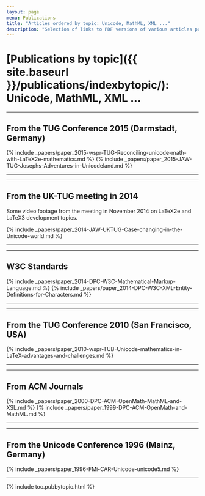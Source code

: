 ```yaml
---
layout: page
menu: Publications
title: "Articles ordered by topic: Unicode, MathML, XML ..."
description: "Selection of links to PDF versions of various articles published by the LaTeX3 project and links to videos of their conference presentations ordered by major topics."
---
```


# [Publications by topic]({{ site.baseurl }}/publications/indexbytopic/): Unicode, MathML, XML ...



<hr class="conference-start">

## From the TUG Conference 2015 (Darmstadt, Germany)


{% include _papers/paper_2015-wspr-TUG-Reconciling-unicode-math-with-LaTeX2e-mathematics.md %}
{% include _papers/paper_2015-JAW-TUG-Josephs-Adventures-in-Unicodeland.md %}

<hr class="conference-end">



<hr class="conference-start">

## From the UK-TUG meeting in 2014

Some video footage from the meeting in November 2014 on LaTeX2e and LaTeX3 development topics. 

{% include _papers/paper_2014-JAW-UKTUG-Case-changing-in-the-Unicode-world.md %}

<hr class="conference-end">


<hr class="conference-start">

## W3C Standards

{% include _papers/paper_2014-DPC-W3C-Mathematical-Markup-Language.md %}
{% include _papers/paper_2014-DPC-W3C-XML-Entity-Definitions-for-Characters.md %}

<hr class="conference-end">



<hr class="conference-start">

## From the TUG Conference 2010  (San Francisco, USA)

{% include _papers/paper_2010-wspr-TUB-Unicode-mathematics-in-LaTeX-advantages-and-challenges.md %}

<hr class="conference-end">


<hr class="conference-start">

## From ACM Journals

{% include _papers/paper_2000-DPC-ACM-OpenMath-MathML-and-XSL.md %}
{% include _papers/paper_1999-DPC-ACM-OpenMath-and-MathML.md %}

<hr class="conference-end">


<hr class="conference-start">

## From the Unicode Conference 1996 (Mainz, Germany)

{% include _papers/paper_1996-FMi-CAR-Unicode-unicode5.md %}

<hr class="conference-end">


<div class="row">{% include toc.pubbytopic.html %}</div>
<div id="div_vgwpixel"></div>

